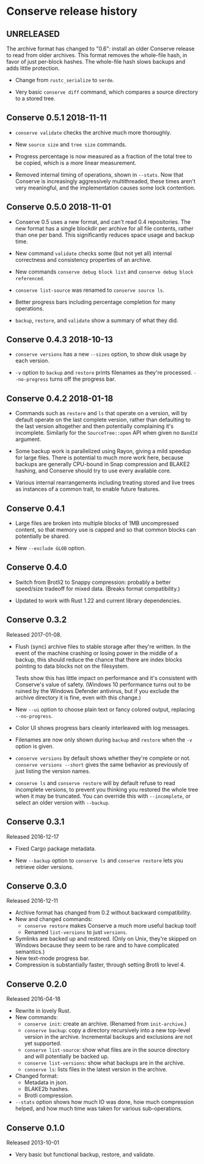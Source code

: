 # Conserve release history

## UNRELEASED

The archive format has changed to "0.6": install an older Conserve release
to read from older archives. This format removes the whole-file hash, in favor
of just per-block hashes. The whole-file hash slows backups and adds little
protection.

* Change from `rustc_serialize` to `serde`.

* Very basic `conserve diff` command, which compares a source directory
  to a stored tree.

## Conserve 0.5.1 2018-11-11

* `conserve validate` checks the archive much more thoroughly.

* New `source size` and `tree size` commands.

* Progress percentage is now measured as a fraction of the total tree
  to be copied, which is a more linear measurement.

* Removed internal timing of operations, shown in `--stats`. Now that
  Conserve is increasingly aggressively multithreaded, these times aren't
  very meaningful, and the implementation causes some lock contention.

## Conserve 0.5.0 2018-11-01

* Conserve 0.5 uses a new format, and can't read 0.4 repositories. The new
  format has a single blockdir per archive for all file contents, rather
  than one per band. This significantly reduces space usage and backup
  time.

* New command `validate` checks some (but not yet all) internal correctness
  and consistency properties of an archive.

* New commands `conserve debug block list` and `conserve debug block
  referenced`.

* `conserve list-source` was renamed to `conserve source ls`.

* Better progress bars including percentage completion for many operations.

* `backup`, `restore`, and `validate` show a summary of what they did.

## Conserve 0.4.3 2018-10-13

* `conserve versions` has a new `--sizes` option, to show disk usage by each
  version.

* `-v` option to `backup` and `restore` prints filenames as they're processed.
  `--no-progress` turns off the progress bar.

## Conserve 0.4.2 2018-01-18

* Commands such as `restore` and `ls` that operate on a version, will by
  default operate on the last complete version, rather than defaulting to the
  last version altogether and then potentially complaining it's incomplete.
  Similarly for the `SourceTree::open` API when given no `BandId`
  argument.

* Some backup work is parallelized using Rayon, giving a mild speedup
  for large files. There is potential to much more work here, because backups
  are generally CPU-bound in Snap compression and BLAKE2 hashing, and Conserve
  should try to use every available core.

* Various internal rearrangements including treating stored and live trees
  as instances of a common trait, to enable future features.

## Conserve 0.4.1

* Large files are broken into multiple blocks of 1MB uncompressed content,
  so that memory use is capped and so that common blocks can potentially be
  shared.

* New `--exclude GLOB` option.

## Conserve 0.4.0

* Switch from Brotli2 to Snappy compression: probably a better
  speed/size tradeoff for mixed data. (Breaks format compatibility.)

* Updated to work with Rust 1.22 and current library dependencies.

## Conserve 0.3.2

Released 2017-01-08.

* Flush (sync) archive files to stable storage after they're written.  In the
  event of the machine crashing or losing power in the middle of a
  backup, this should reduce the chance that there are index blocks
  pointing to data blocks not on the filesystem.

  Tests show this has little impact on performance and it's consistent with
  Conserve's value of safety.  (Windows 10 performance turns out to be ruined
  by the Windows Defender antivirus, but if you exclude the archive directory
  it is fine, even with this change.)

* New `--ui` option to choose plain text or fancy colored output, replacing
  `--no-progress`.

* Color UI shows progress bars cleanly interleaved with log messages.

* Filenames are now only shown during `backup` and `restore` when the `-v`
  option is given.

* `conserve versions` by default shows whether they're complete or not.
  `conserve versions --short` gives the same behavior as previously of
  just listing the version names.

* `conserve ls` and `conserve restore` will by default refuse to read
  incomplete versions, to prevent you thinking you restored the whole tree when
  it may be truncated.  You can override this with `--incomplete`, or select an
  older version with `--backup`.

## Conserve 0.3.1

Released 2016-12-17

* Fixed Cargo package metadata.

* New `--backup` option to `conserve ls` and `conserve restore` lets you
  retrieve older versions.

## Conserve 0.3.0

Released 2016-12-11

* Archive format has changed from 0.2 without backward compatibility.
* New and changed commands:
  * `conserve restore` makes Conserve a much more useful backup tool!
  * Renamed `list-versions` to just `versions`.
* Symlinks are backed up and restored.  (Only on Unix, they're skipped on
  Windows because they seem to be rare and to have complicated semantics.)
* New text-mode progress bar.
* Compression is substantially faster, through setting Brotli to level 4.

## Conserve 0.2.0

Released 2016-04-18

* Rewrite in lovely Rust.
* New commands:
  * `conserve init`: create an archive.  (Renamed from `init-archive`.)
  * `conserve backup`: copy a directory recursively into a new top-level
    version in the archive.  Incremental backups and exclusions are not yet
    supported.
  * `conserve list-source`: show what files are in the source directory and will
    potentially be backed up.
  * `conserve list-versions`: show what backups are in the archive.
  * `conserve ls`: lists files in the latest version in the archive.
* Changed format:
  * Metadata in json.
  * BLAKE2b hashes.
  * Brotli compression.
* `--stats` option shows how much IO was done, how much compression helped,
  and how much time was taken for various sub-operations.

## Conserve 0.1.0

Released 2013-10-01

* Very basic but functional backup, restore, and validate.
